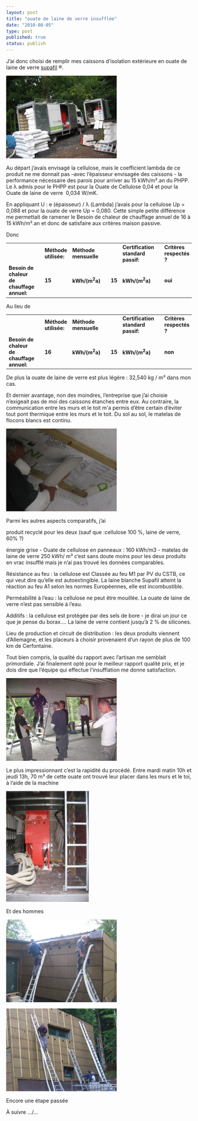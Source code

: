 ```yaml
---
layout: post
title: "ouate de laine de verre insufflée"
date: "2010-08-05"
type: post
published: true
status: publish
---
```


J’ai donc choisi de remplir mes caissons d’isolation extérieure en ouate de laine de verre [supafil](http://www.knauf.be/Supafil_news_FR.htm) ®.

[![](/images/2010/08/IMG_0004-300x224.jpg "IMG_0004")](/images/2010/08/IMG_0004.jpg)

Au départ j’avais envisagé la cellulose, mais le coefficient lambda de ce produit ne me donnait pas –avec l’épaisseur envisagée des caissons - la performance nécessaire des parois pour arriver au 15 kWh/m².an du PHPP. Le λ admis pour le PHPP est pour la Ouate de Cellulose 0,04 et pour la Ouate de laine de verre  0,034 W/mK.

En appliquant U : e (épaisseur) / λ (Lambda) j’avais pour la cellulose Up = 0,088 et pour la ouate de verre Up = 0,080. Cette simple petite différence me permettait de ramener le Besoin de chaleur de chauffage annuel de 16 à 15 kWh/m².an et donc de satisfaire aux critères maison passive.

Donc

<table border="0" cellspacing="0" cellpadding="0" width="100%"><tbody><tr><td width="28%"></td><td width="1%"></td><td width="13%"><strong>Méthode utilisée:</strong></td><td width="19%"><strong>Méthode mensuelle</strong></td><td width="1%"></td><td width="4%" valign="bottom"></td><td width="17%"><strong>Certification standard passif:</strong></td><td width="1%" valign="bottom"></td><td width="10%"><strong>Critères respectés ?</strong></td></tr><tr><td width="28%"><strong>Besoin de chaleur de chauffage annuel:</strong></td><td width="1%"></td><td width="13%"><strong>15</strong></td><td width="19%"><strong>kWh/(m<sup>2</sup>a)</strong></td><td width="1%"></td><td width="4%"><strong>15</strong></td><td width="17%"><strong>kWh/(m<sup>2</sup>a)</strong></td><td width="1%"></td><td width="10%"><strong>oui</strong></td></tr></tbody></table>

Au lieu de

<table border="0" cellspacing="0" cellpadding="0" width="100%"><tbody><tr><td width="28%"></td><td width="1%"></td><td width="13%"><strong>Méthode utilisée:</strong></td><td width="19%"><strong>Méthode mensuelle</strong></td><td width="1%"></td><td width="4%" valign="bottom"></td><td width="17%"><strong>Certification standard passif:</strong></td><td width="1%" valign="bottom"></td><td width="10%"><strong>Critères respectés ?</strong></td></tr><tr><td width="28%"><strong>Besoin de chaleur de chauffage annuel:</strong></td><td width="1%"></td><td width="13%"><strong>16</strong></td><td width="19%"><strong>kWh/(m<sup>2</sup>a)</strong></td><td width="1%"></td><td width="4%"><strong>15</strong></td><td width="17%"><strong>kWh/(m<sup>2</sup>a)</strong></td><td width="1%"></td><td width="10%"><strong>non</strong></td></tr></tbody></table>

De plus la ouate de laine de verre est plus légère : 32,540 kg / m³ dans mon cas.

Et dernier avantage, non des moindres, l’entreprise que j’ai choisie n’exigeait pas de moi des caissons étanches entre eux. Au contraire, la communication entre les murs et le toit m'a permis d’être certain d’éviter tout pont thermique entre les murs et le toit. Du sol au sol, le matelas de flocons blancs est continu.

[![](/images/2010/08/IMG_1052-300x224.jpg "IMG_1052")](/images/2010/08/IMG_1052.jpg)

Parmi les autres aspects comparatifs, j’ai

produit recyclé pour les deux (sauf que :cellulose 100 %, laine de verre, 60% ?)

énergie grise - Ouate de cellulose en panneaux : 160 kWh/m3 - matelas de laine de verre 250 kWh/ m³ c’est sans doute moins pour les deux produits en vrac insufflé mais je n’ai pas trouvé les données comparables.

Résistance au feu : la cellulose est Classée au feu M1 par PV du CSTB, ce qui veut dire qu’elle est autoextingible. La laine blanche Supafil atteint la réaction au feu A1 selon les normes Européennes, elle est incombustible.

Perméabilité à l’eau : la cellulose ne peut être mouillée. La ouate de laine de verre n’est pas sensible à l’eau.

Additifs : la cellulose est protégée par des sels de bore - je dirai un jour ce que je pense du borax…. La laine de verre contient jusqu’à 2 % de silicones.

Lieu de production et circuit de distribution : les deux produits viennent d’Allemagne, et les placeurs à choisir provenaient d’un rayon de plus de 100 km de Cerfontaine.

Tout bien compris, la qualité du rapport avec l’artisan me semblait primordiale. J’ai finalement opté pour le meilleur rapport qualité prix, et je dois dire que l’équipe qui effectue l’insufflation me donne satisfaction.

[![](/images/2010/08/IMG_0013-300x224.jpg "IMG_0013")](/images/2010/08/IMG_0013.jpg)

Le plus impressionnant c’est la rapidité du procédé. Entre mardi matin 10h et jeudi 13h, 70 m³ de cette ouate ont trouvé leur placer dans les murs et le toi, à l’aide de la machine

[![](/images/2010/08/IMG_0023-224x300.jpg "IMG_0023")](/images/2010/08/IMG_0023.jpg)

Et des hommes

[![](/images/2010/08/IMG_0236-300x224.jpg "IMG_0236")](/images/2010/08/IMG_0236.jpg)

[![](/images/2010/08/IMG_0002-300x224.jpg "IMG_0002")](/images/2010/08/IMG_0002.jpg)

Encore une étape passée

À suivre …/…
